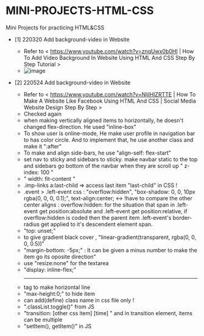 # MINI-PROJECTS-HTML-CSS
Mini Projects for practicing HTML&amp;CSS

- [1] 220320 Add background-video in Website
  - Refer to < https://www.youtube.com/watch?v=znqUwx0b0HI | How To Add Video Background In Website Using HTML And CSS Step By Step Tutorial >
  - ![image](https://user-images.githubusercontent.com/45444757/159655391-a0d37141-02bd-4456-a484-0fafb5194d6d.png)

- [2] 220524 Add background-video in Website
  * Refer to < https://www.youtube.com/watch?v=NljIHlZRTTE | How To Make A Website Like Facebook Using HTML And CSS | Social Media Website Design Step By Step >
  * Checked again
   - when making vertically aligned items to horizontally, he doesn't changed flex-direction. He used "inline-box"
   - To show user is online-mode, He make user profile in navigation bar to has color circle. And to implement that, he use another class and make it ":after"
   - To make and align side-bars, he use "align-self: flex-start"
   - set nav to sticky and sidebars to sticky. make navbar static to the top and sidebars go bottom of the navbar when they are scroll up " z-index: 100 "
   - " width: fit-content "
   - .imp-links a:last-child => access last item "last-child" in CSS !
   - .event > .left-event css : "overflow:hidden", "box-shadow: 0, 0, 10px rgba(0, 0, 0, 0.1);", text-align:center; <-> !have to compare the other center aligns
      : overflow:hidden: for the situation that span in .left-event get position:absolute and .left-event get position:relative, if overflow:hidden is coded then the parent item .left-event's border-radius get applied to it's descendent element span.
   -  "top: unset;"
   -  to give gradient black cover , "linear-gradient(transparent, rgba(0, 0, 0, 0.5))"
   -  "margin-bottom: -5px;" : It can be given a minus number to make the item go its oposite direction"
   -  use "resize:none" for the textarea
   -  "display: inline-flex;"
   -  <hr> tag to make horizontal line
   -  "max-height:0;" to hide item
   -  can add(define) class name in css file only !
   -  ".classList.toggle()" from JS
   -  "transition: [other css item] [time] " and in transition element, items can be multiple
   -  "setItem(), getItem()" in JS
